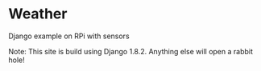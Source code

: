# Weather
Django example on RPi with sensors

Note: This site is build using Django 1.8.2. Anything else will open a rabbit hole!

